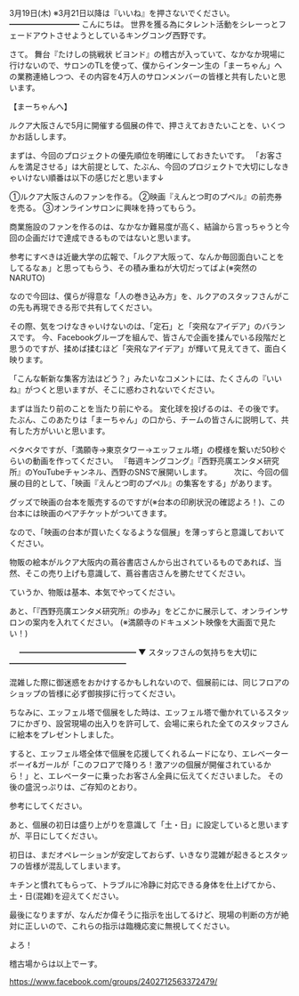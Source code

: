 3月19日(木) ※3月21日以降は『いいね』を押さないでください。
━━━━━━━━━
こんにちは。
世界を獲る為にタレント活動をシレーっとフェードアウトさせようとしているキングコング西野です。

さて。
舞台『たけしの挑戦状 ビヨンド』の稽古が入っていて、なかなか現場に行けないので、サロンのTLを使って、僕からインターン生の「まーちゃん」への業務連絡しつつ、その内容を4万人のサロンメンバーの皆様と共有したいと思います。

【まーちゃんへ】

ルクア大阪さんで5月に開催する個展の件で、押さえておきたいことを、いくつかお話しします。

まずは、今回のプロジェクトの優先順位を明確にしておきたいです。
「お客さんを満足させる」は大前提として、たぶん、今回のプロジェクトで大切にしなきゃいけない順番は以下の感じだと思います↓

①ルクア大阪さんのファンを作る。
②映画『えんとつ町のプペル』の前売券を売る。
③オンラインサロンに興味を持ってもらう。

商業施設のファンを作るのは、なかなか難易度が高く、結論から言っちゃうと今回の企画だけで達成できるものではないと思います。

参考にすべきは近畿大学の広報で、「ルクア大阪って、なんか毎回面白いことをしてるなぁ」と思ってもらう、その積み重ねが大切だってばよ(※突然のNARUTO)

なので今回は、僕らが得意な「人の巻き込み方」を、ルクアのスタッフさんがこの先も再現できる形で共有してください。

その際、気をつけなきゃいけないのは、「定石」と「突飛なアイデア」のバランスです。
今、Facebookグループを組んで、皆さんで企画を揉んでいる段階だと思うのですが、揉めば揉むほど「突飛なアイデア」が輝いて見えてきて、面白く映ります。

「こんな斬新な集客方法はどう？」みたいなコメントには、たくさんの『いいね』がつくと思いますが、そこに惑わされないでください。

まずは当たり前のことを当たり前にやる。
変化球を投げるのは、その後です。
たぶん、このあたりは「まーちゃん」の口から、チームの皆さんに説明して、共有した方がいいと思います。

ベタベタですが、「満願寺→東京タワー→エッフェル塔」の模様を繋いだ50秒ぐらいの動画を作ってください。
『毎週キングコング』『西野亮廣エンタメ研究所』のYouTubeチャンネル、西野のSNSで展開いします。
　
　
次に、今回の個展の目的として、「映画『えんとつ町のプペル』の集客をする」があります。

グッズで映画の台本を販売するのですが(※台本の印刷状況の確認よろ！)、この台本には映画のペアチケットがついてきます。

なので、「映画の台本が買いたくなるような個展」を薄っすらと意識しておいてください。

物販の絵本がルクア大阪内の蔦谷書店さんから出されているものであれば、当然、そこの売り上げも意識して、蔦谷書店さんを勝たせてください。

ていうか、物販は基本、本気でやってください。

あと、「『西野亮廣エンタメ研究所』の歩み」をどこかに展示して、オンラインサロンの案内を入れてください。
(※満願寺のドキュメント映像を大画面で見たい！)

　
━━━━━━━━━━━━━━━
▼ スタッフさんの気持ちを大切に
━━━━━━━━━━━━━━━

混雑した際に御迷惑をおかけするかもしれないので、個展前には、同じフロアのショップの皆様に必ず御挨拶に行ってください。

ちなみに、エッフェル塔で個展をした時は、エッフェル塔で働かれているスタッフにかぎり、設営現場の出入りを許可して、会場に来られた全てのスタッフさんに絵本をプレゼントしました。

すると、エッフェル塔全体で個展を応援してくれるムードになり、エレベーターボーイ&ガールが「このフロアで降りろ！激アツの個展が開催されているから！」と、エレベーターに乗ったお客さん全員に伝えてくださいました。
その後の盛況っぷりは、ご存知のとおり。

参考にしてください。

あと、個展の初日は盛り上がりを意識して「土・日」に設定していると思いますが、平日にしてください。

初日は、まだオペレーションが安定しておらず、いきなり混雑が起きるとスタッフの皆様が混乱してしまいます。

キチンと慣れてもらって、トラブルに冷静に対応できる身体を仕上げてから、土・日(混雑)を迎えてください。

最後になりますが、なんだか偉そうに指示を出してるけど、現場の判断の方が絶対に正しいので、これらの指示は臨機応変に無視してください。

よろ！

稽古場からは以上でーす。

https://www.facebook.com/groups/2402712563372479/
